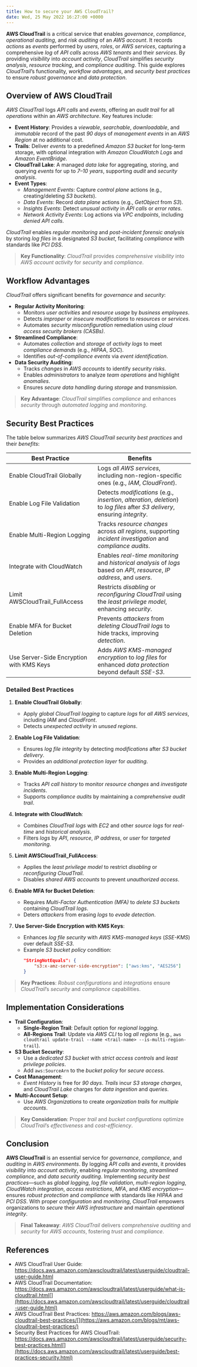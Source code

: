 ```yaml
---
title: How to secure your AWS CloudTrail?
date: Wed, 25 May 2022 16:27:00 +0000
---
```


**AWS CloudTrail** is a critical service that enables *governance*, *compliance*, *operational auditing*, and *risk auditing* of an *AWS account*. It records *actions* as *events* performed by *users*, *roles*, or *AWS services*, capturing a comprehensive *log* of *API calls* across *AWS tenants* and their *services*. By providing *visibility* into *account activity*, *CloudTrail* simplifies *security analysis*, *resource tracking*, and *compliance auditing*. This guide explores *CloudTrail*’s functionality, *workflow advantages*, and *security best practices* to ensure *robust governance* and *data protection*.

## Overview of AWS CloudTrail

*AWS CloudTrail* logs *API calls* and *events*, offering an *audit trail* for all *operations* within an *AWS architecture*. Key features include:

- **Event History**: Provides a *viewable*, *searchable*, *downloadable*, and *immutable* record of the past *90 days* of *management events* in an *AWS Region* at no additional cost.[](https://docs.aws.amazon.com/awscloudtrail/latest/userguide/cloudtrail-user-guide.html)
- **Trails**: Deliver *events* to a predefined *Amazon S3 bucket* for long-term storage, with optional integration with *Amazon CloudWatch Logs* and *Amazon EventBridge*.[](https://docs.aws.amazon.com/awscloudtrail/latest/userguide/cloudtrail-user-guide.html)
- **CloudTrail Lake**: A managed *data lake* for aggregating, storing, and querying *events* for up to *7–10 years*, supporting *audit* and *security analysis*.[](https://docs.aws.amazon.com/awscloudtrail/latest/userguide/cloudtrail-user-guide.html)
- **Event Types**:
    - *Management Events*: Capture *control plane* actions (e.g., creating/deleting *S3 buckets*).[](https://x.com/JustinDeveloper/status/1922322071004041709)
    - *Data Events*: Record *data plane* actions (e.g., *GetObject* from *S3*).[](https://x.com/JustinDeveloper/status/1922322071004041709)
    - *Insights Events*: Detect *unusual activity* in *API calls* or *error rates*.[](https://x.com/JustinDeveloper/status/1922322071004041709)
    - *Network Activity Events*: Log actions via *VPC endpoints*, including *denied API calls*.[](https://x.com/LogicataCloud/status/1921917993220501932)

*CloudTrail* enables *regular monitoring* and *post-incident forensic analysis* by storing *log files* in a designated *S3 bucket*, facilitating *compliance* with standards like *PCI DSS*.

> **Key Functionality**: *CloudTrail* provides *comprehensive visibility* into *AWS account activity* for *security* and *compliance*.[](https://docs.aws.amazon.com/awscloudtrail/latest/userguide/cloudtrail-user-guide.html)

## Workflow Advantages

*CloudTrail* offers significant benefits for *governance* and *security*:

- **Regular Activity Monitoring**:
    - Monitors *user activities* and *resource usage* by *business employees*.
    - Detects *improper* or *insecure modifications* to *resources* or *services*.
    - Automates *security misconfiguration* remediation using *cloud access security brokers (CASBs)*.[](https://www.skyhighnetworks.com/cloud-security-blog/aws-cloudtrail-best-practices-for-governance-compliance-auditing/)
- **Streamlined Compliance**:
    - Automates *collection* and *storage* of *activity logs* to meet *compliance demands* (e.g., *HIPAA*, *SOC*).[](https://aws.amazon.com/cloudtrail/)
    - Identifies *out-of-compliance events* via *event identification*.[](https://www.cloudcodes.com/blog/aws-cloudtrail-best-practices.html)
- **Data Security Auditing**:
    - Tracks *changes* in *AWS accounts* to identify *security risks*.
    - Enables *administrators* to analyze *team operations* and highlight *anomalies*.
    - Ensures *secure data handling* during *storage* and *transmission*.[](https://www.cloudcodes.com/blog/aws-cloudtrail-best-practices.html)

> **Key Advantage**: *CloudTrail* simplifies *compliance* and enhances *security* through *automated logging* and *monitoring*.[](https://aws.amazon.com/cloudtrail/)

## Security Best Practices

The table below summarizes *AWS CloudTrail* *security best practices* and their *benefits*:

| **Best Practice**              | **Benefits**                                                                                                                    |                                                                                                                           |
|--------------------------------|---------------------------------------------------------------------------------------------------------------------------------|---------------------------------------------------------------------------------------------------------------------------|
| Enable CloudTrail Globally     | Logs *all AWS services*, including non-region-specific ones (e.g., *IAM*, *CloudFront*).                                        | [](https://www.cloudcodes.com/blog/aws-cloudtrail-best-practices.html)                                                    |
| Enable Log File Validation     | Detects *modifications* (e.g., *insertion*, *alteration*, *deletion*) to *log files* after *S3 delivery*, ensuring *integrity*. | [](https://www.cloudcodes.com/blog/aws-cloudtrail-best-practices.html)                                                    |
| Enable Multi-Region Logging    | Tracks *resource changes* across *all regions*, supporting *incident investigation* and *compliance audits*.                    | [](https://www.cloudcodes.com/blog/aws-cloudtrail-best-practices.html)                                                    |
| Integrate with CloudWatch      | Enables *real-time monitoring* and *historical analysis* of *logs* based on *API*, *resource*, *IP address*, and *users*.       | [](https://www.skyhighnetworks.com/cloud-security-blog/aws-cloudtrail-best-practices-for-governance-compliance-auditing/) |
| Limit AWSCloudTrail_FullAccess | Restricts *disabling* or *reconfiguring* *CloudTrail* using the *least privilege model*, enhancing *security*.                  |                                                                                                                           |
| Enable MFA for Bucket Deletion                | Prevents *attackers* from *deleting* *CloudTrail logs* to hide tracks, improving *detection*.[](https://www.cloudcodes.com/blog/aws-cloudtrail-best-practices.html)
| Use Server-Side Encryption with KMS Keys      | Adds *AWS KMS-managed encryption* to *log files* for enhanced *data protection* beyond default *SSE-S3*. |[](https://docs.aws.amazon.com/awscloudtrail/latest/userguide/best-practices-security.html)

### Detailed Best Practices

1. **Enable CloudTrail Globally**:
    - Apply *global CloudTrail logging* to capture *logs* for *all AWS services*, including *IAM* and *CloudFront*.[](https://www.cloudcodes.com/blog/aws-cloudtrail-best-practices.html)
    - Detects *unexpected activity* in *unused regions*.[](https://www.skyhighnetworks.com/cloud-security-blog/aws-cloudtrail-best-practices-for-governance-compliance-auditing/)

2. **Enable Log File Validation**:
    - Ensures *log file integrity* by detecting *modifications* after *S3 bucket delivery*.[](https://www.cloudcodes.com/blog/aws-cloudtrail-best-practices.html)
    - Provides an *additional protection layer* for *auditing*.[](https://docs.aws.amazon.com/awscloudtrail/latest/userguide/best-practices-security.html)

3. **Enable Multi-Region Logging**:
    - Tracks *API call history* to monitor *resource changes* and *investigate incidents*.
    - Supports *compliance audits* by maintaining a *comprehensive audit trail*.[](https://www.cloudcodes.com/blog/aws-cloudtrail-best-practices.html)

4. **Integrate with CloudWatch**:
    - Combines *CloudTrail logs* with *EC2* and other *source logs* for *real-time* and *historical analysis*.[](https://www.skyhighnetworks.com/cloud-security-blog/aws-cloudtrail-best-practices-for-governance-compliance-auditing/)
    - Filters *logs* by *API*, *resource*, *IP address*, or *user* for *targeted monitoring*.

5. **Limit AWSCloudTrail_FullAccess**:
    - Applies the *least privilege model* to restrict *disabling* or *reconfiguring* *CloudTrail*.
    - Disables *shared AWS accounts* to prevent *unauthorized access*.

6. **Enable MFA for Bucket Deletion**:
    - Requires *Multi-Factor Authentication (MFA)* to *delete* *S3 buckets* containing *CloudTrail logs*.
    - Deters *attackers* from erasing *logs* to *evade detection*.[](https://www.cloudcodes.com/blog/aws-cloudtrail-best-practices.html)

7. **Use Server-Side Encryption with KMS Keys**:
    - Enhances *log file security* with *AWS KMS-managed keys* (*SSE-KMS*) over default *SSE-S3*.
    - Example *S3 bucket policy* condition:
      ```json
      "StringNotEquals": {
          "s3:x-amz-server-side-encryption": ["aws:kms", "AES256"]
      }
      ```

> **Key Practices**: *Robust configurations* and *integrations* ensure *CloudTrail*’s *security* and *compliance* capabilities.[](https://docs.aws.amazon.com/awscloudtrail/latest/userguide/best-practices-security.html)

## Implementation Considerations

- **Trail Configuration**:
    - **Single-Region Trail**: Default option for *regional logging*.[](https://docs.aws.amazon.com/awscloudtrail/latest/userguide/cloudtrail-user-guide.html)
    - **All-Regions Trail**: Update via *AWS CLI* to log *all regions* (e.g., `aws cloudtrail update-trail --name <trail-name> --is-multi-region-trail`).[](https://docs.aws.amazon.com/awscloudtrail/latest/userguide/cloudtrail-user-guide.html)
- **S3 Bucket Security**:
    - Use a *dedicated S3 bucket* with *strict access controls* and *least privilege policies*.[](https://docs.aws.amazon.com/awscloudtrail/latest/userguide/best-practices-security.html)
    - Add `aws:SourceArn` to the *bucket policy* for *secure access*.[](https://docs.aws.amazon.com/awscloudtrail/latest/userguide/best-practices-security.html)
- **Cost Management**:
    - *Event History* is free for *90 days*. *Trails* incur *S3 storage charges*, and *CloudTrail Lake* charges for *data ingestion* and *queries*.[](https://docs.aws.amazon.com/awscloudtrail/latest/userguide/cloudtrail-user-guide.html)
- **Multi-Account Setup**:
    - Use *AWS Organizations* to create *organization trails* for *multiple accounts*.[](https://docs.aws.amazon.com/awscloudtrail/latest/userguide/cloudtrail-user-guide.html)

> **Key Consideration**: Proper *trail* and *bucket configurations* optimize *CloudTrail*’s *effectiveness* and *cost-efficiency*.[](https://docs.aws.amazon.com/awscloudtrail/latest/userguide/cloudtrail-user-guide.html)

## Conclusion

**AWS CloudTrail** is an essential service for *governance*, *compliance*, and *auditing* in *AWS environments*. By logging *API calls* and *events*, it provides *visibility* into *account activity*, enabling *regular monitoring*, *streamlined compliance*, and *data security auditing*. Implementing *security best practices*—such as *global logging*, *log file validation*, *multi-region logging*, *CloudWatch integration*, *access restrictions*, *MFA*, and *KMS encryption*—ensures *robust protection* and *compliance* with standards like *HIPAA* and *PCI DSS*. With proper *configuration* and *monitoring*, *CloudTrail* empowers organizations to *secure* their *AWS infrastructure* and maintain *operational integrity*.

> **Final Takeaway**: *AWS CloudTrail* delivers *comprehensive auditing* and *security* for *AWS accounts*, fostering *trust* and *compliance*.[](https://aws.amazon.com/cloudtrail/)

## References

- AWS CloudTrail User Guide: https://docs.aws.amazon.com/awscloudtrail/latest/userguide/cloudtrail-user-guide.html
- AWS CloudTrail Documentation: https://docs.aws.amazon.com/awscloudtrail/latest/userguide/what-is-cloudtrail.html[](https://docs.aws.amazon.com/awscloudtrail/latest/userguide/cloudtrail-user-guide.html)
- AWS CloudTrail Best Practices: https://aws.amazon.com/blogs/aws-cloudtrail-best-practices/[](https://aws.amazon.com/blogs/mt/aws-cloudtrail-best-practices/)
- Security Best Practices for AWS CloudTrail: https://docs.aws.amazon.com/awscloudtrail/latest/userguide/security-best-practices.html[](https://docs.aws.amazon.com/awscloudtrail/latest/userguide/best-practices-security.html)
